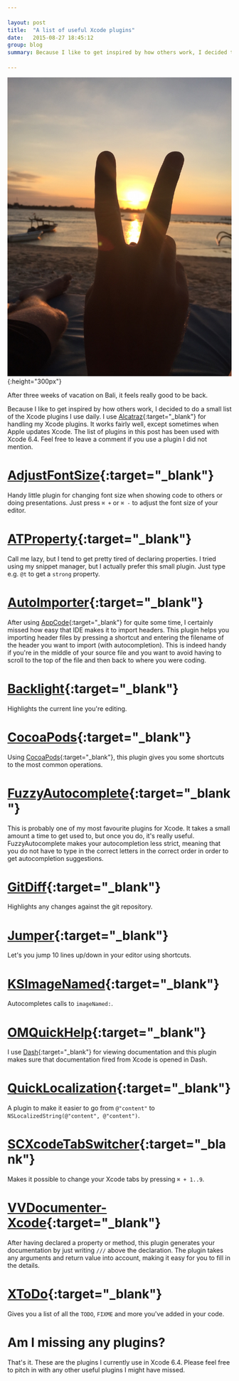```yaml
---

layout: post
title:  "A list of useful Xcode plugins"
date:   2015-08-27 18:45:12
group: blog
summary: Because I like to get inspired by how others work, I decided to do a small list of the Xcode plugins I use daily. I use Alcatraz for handling my Xcode plugins. It works fairly well, except sometimes when Apple updates Xcode. The list of plugins in this post has been used with Xcode 6.4.

---
```


![Vacation on Bali](/assets/posts/bali.jpg){:height="300px"}

After three weeks of vacation on Bali, it feels really good to be back.

Because I like to get inspired by how others work, I decided to do a small list of the Xcode plugins I use daily. I use [Alcatraz](http://alcatraz.io){:target="_blank"} for handling my Xcode plugins. It works fairly well, except sometimes when Apple updates Xcode. The list of plugins in this post has been used with Xcode 6.4. Feel free to leave a comment if you use a plugin I did not mention.

# [AdjustFontSize](https://github.com/zats/AdjustFontSize-Xcode-Plugin){:target="_blank"}
Handy little plugin for changing font size when showing code to others or doing presentations. Just press `⌘ +` or `⌘ -` to adjust the font size of your editor.

# [ATProperty](https://github.com/Draveness/ATProperty){:target="_blank"}
Call me lazy, but I tend to get pretty tired of declaring properties. I tried using my snippet manager, but I actually prefer this small plugin. Just type e.g. `@t` to get a `strong` property.

# [AutoImporter](https://github.com/citrusbyte/Auto-Importer-for-Xcode){:target="_blank"}
After using [AppCode](https://www.jetbrains.com/objc/){:target="_blank"} for quite some time, I certainly missed how easy that IDE makes it to import headers. This plugin helps you importing header files by pressing a shortcut and entering the filename of the header you want to import (with autocompletion). This is indeed handy if you're in the middle of your source file and you want to avoid having to scroll to the top of the file and then back to where you were coding.

# [Backlight](https://github.com/limejelly/Backlight-for-XCode){:target="_blank"}
Highlights the current line you're editing.

# [CocoaPods](https://github.com/kattrali/cocoapods-xcode-plugin){:target="_blank"}
Using [CocoaPods](https://cocoapods.org){:target="_blank"}, this plugin gives you some shortcuts to the most common operations.

# [FuzzyAutocomplete](https://github.com/FuzzyAutocomplete/FuzzyAutocompletePlugin){:target="_blank"}
This is probably one of my most favourite plugins for Xcode. It takes a small amount a time to get used to, but once you do, it's really useful. FuzzyAutocomplete makes your autocompletion less strict, meaning that you do not have to type in the correct letters in the correct order in order to get autocompletion suggestions.

# [GitDiff](https://github.com/johnno1962/GitDiff){:target="_blank"}
Highlights any changes against the git repository.

# [Jumper](https://github.com/deszip/Jumper){:target="_blank"}
Let's you jump 10 lines up/down in your editor using shortcuts.

# [KSImageNamed](https://github.com/ksuther/KSImageNamed-Xcode){:target="_blank"}
Autocompletes calls to `imageNamed:`.

# [OMQuickHelp](https://github.com/omz/Dash-Plugin-for-Xcode){:target="_blank"}
I use [Dash](https://kapeli.com/dash){:target="_blank"} for viewing documentation and this plugin makes sure that documentation fired from Xcode is opened in Dash.

# [QuickLocalization](https://github.com/nanaimostudio/Xcode-Quick-Localization){:target="_blank"}
A plugin to make it easier to go from `@"content"` to `NSLocalizedString(@"content", @"content")`.

# [SCXcodeTabSwitcher](https://github.com/stefanceriu/SCXcodeTabSwitcher){:target="_blank"}
Makes it possible to change your Xcode tabs by pressing `⌘ + 1..9`.

# [VVDocumenter-Xcode](https://github.com/onevcat/VVDocumenter-Xcode){:target="_blank"}
After having declared a property or method, this plugin generates your documentation by just writing `///` above the declaration. The plugin takes any arguments and return value into account, making it easy for you to fill in the details.

# [XToDo](https://github.com/trawor/XToDo){:target="_blank"}
Gives you a list of all the `TODO`, `FIXME` and more you've added in your code.

# Am I missing any plugins?
That's it. These are the plugins I currently use in Xcode 6.4. Please feel free to pitch in with any other useful plugins I might have missed.